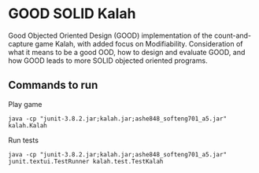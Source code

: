 # GOOD SOLID Kalah
Good Objected Oriented Design (GOOD) implementation of the count-and-capture game Kalah, with added focus on Modifiability. Consideration of what it means to be a good OOD, how to design and evaluate GOOD, and how GOOD leads to more SOLID objected oriented programs.

## Commands to run
Play game
```
java -cp "junit-3.8.2.jar;kalah.jar;ashe848_softeng701_a5.jar" kalah.Kalah
```

Run tests
```
java -cp "junit-3.8.2.jar;kalah.jar;ashe848_softeng701_a5.jar" junit.textui.TestRunner kalah.test.TestKalah
```
